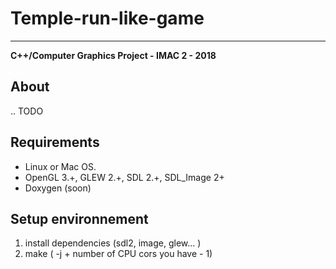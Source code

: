 #  Temple-run-like-game
---
**C++/Computer Graphics Project - IMAC 2 - 2018**


## About

.. TODO


## Requirements

* Linux or Mac OS.
* OpenGL 3.+, GLEW 2.+, SDL 2.+, SDL_Image 2+
* Doxygen (soon)

## Setup environnement
1. install dependencies (sdl2, image, glew... )
2. make ( -j + number of CPU cors you have - 1)


